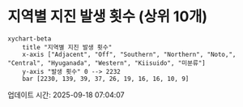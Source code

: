 # 지역별 지진 발생 횟수 (상위 10개)

```mermaid
xychart-beta
    title "지역별 지진 발생 횟수"
    x-axis ["Adjacent", "Off", "Southern", "Northern", "Noto,", "Central", "Hyuganada", "Western", "Kiisuido", "미분류"]
    y-axis "발생 횟수" 0 --> 2232
    bar [2230, 139, 39, 37, 26, 19, 16, 16, 10, 9]
```

업데이트 시간: 2025-09-18 07:04:07
